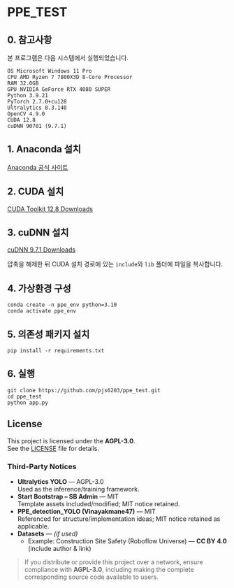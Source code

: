 # PPE_TEST

## 0. 참고사항
본 프로그램은 다음 시스템에서 실행되었습니다. 
```
OS Microsoft Windows 11 Pro
CPU AMD Ryzen 7 7800X3D 8-Core Processor
RAM 32.0GB
GPU NVIDIA GeForce RTX 4080 SUPER
Python 3.9.21
PyTorch 2.7.0+cu128
Ultralytics 8.3.140
OpenCV 4.9.0
CUDA 12.8
cuDNN 90701 (9.7.1)
```

## 1. Anaconda 설치
 [Anaconda 공식 사이트](https://www.anaconda.com/products/distribution)

## 2. CUDA 설치
[CUDA Toolkit 12.8 Downloads](https://developer.nvidia.com/cuda-12-8-0-download-archive)

## 3. cuDNN 설치
[cuDNN 9.7.1 Downloads](https://developer.nvidia.com/cudnn-9-7-1-download-archive)

압축을 해제한 뒤 CUDA 설치 경로에 있는 `include`와 `lib` 폴더에 파일을 복사합니다.

## 4. 가상환경 구성
```
conda create -n ppe_env python=3.10
conda activate ppe_env
```
## 5. 의존성 패키지 설치
```
pip install -r requirements.txt
```

## 6. 실행
```
git clone https://github.com/pjs6203/ppe_test.git
cd ppe_test
python app.py
```

## License

This project is licensed under the **AGPL-3.0**.  
See the [LICENSE](./LICENSE) file for details.

### Third-Party Notices
- **Ultralytics YOLO** — AGPL-3.0  
  Used as the inference/training framework.
- **Start Bootstrap – SB Admin** — MIT  
  Template assets included/modified; MIT notice retained.
- **PPE_detection_YOLO (Vinayakmane47)** — MIT  
  Referenced for structure/implementation ideas; MIT notice retained as applicable.
- **Datasets** — *(if used)*  
  - Example: Construction Site Safety (Roboflow Universe) — **CC BY 4.0** (include author & link)

> If you distribute or provide this project over a network, ensure compliance with **AGPL-3.0**,
> including making the complete corresponding source code available to users.

